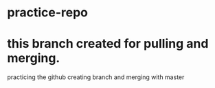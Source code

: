 # practice-repo

this branch created for pulling and merging.
=======
practicing the github
creating branch and merging with master

